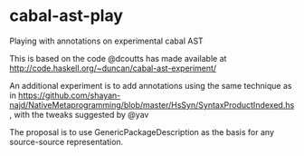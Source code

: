 # cabal-ast-play
Playing with annotations on experimental cabal AST

This is based on the code @dcoutts has made available at 
http://code.haskell.org/~duncan/cabal-ast-experiment/

An additional experiment is to add annotations using the same technique as in
https://github.com/shayan-najd/NativeMetaprogramming/blob/master/HsSyn/SyntaxProductIndexed.hs,
with the tweaks suggested by @yav


The proposal is to use GenericPackageDescription as the basis for any
source-source representation.
